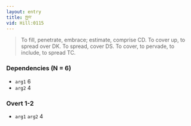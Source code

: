 ```yaml
---
layout: entry
title: ཁྱབ་
vid: Hill:0115
---
```

> To fill, penetrate, embrace; estimate, comprise CD\. To cover up, to spread over DK\. To spread, cover DS\. To cover, to pervade, to include, to spread TC\.


### Dependencies (N = 6)
* `arg1` 6
* `arg2` 4


### Overt 1-2
* `arg1` `arg2` 4
